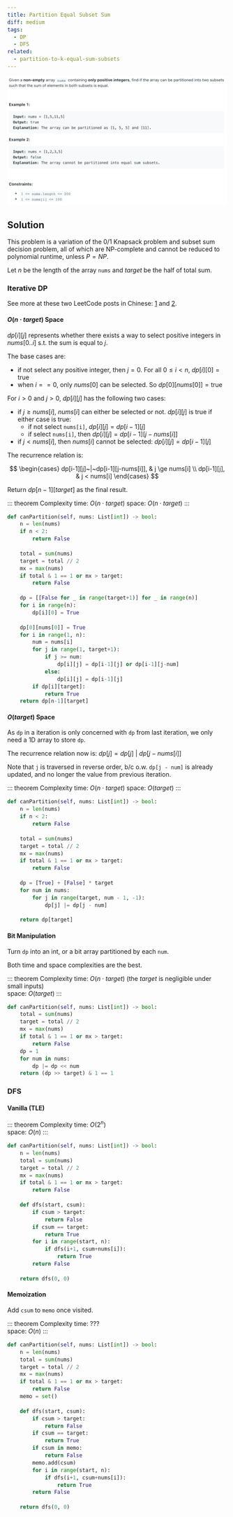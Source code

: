 ```yaml
---
title: Partition Equal Subset Sum
diff: medium
tags:
  - DP
  - DFS
related:
  - partition-to-k-equal-sum-subsets
---
```


<img class="medium-zoom" src="/algo/partition-equal-subset-sum.png" alt="https://leetcode.com/problems/partition-equal-subset-sum">

## Solution

This problem is a variation of the $0/1$ Knapsack problem and subset sum decision problem, all of which are NP-complete and cannot be reduced to polynomial runtime, unless $P = NP$.

Let $n$ be the length of the array `nums` and $target$ be the half of total sum.

### Iterative DP

See more at these two LeetCode posts in Chinese: [1](https://leetcode-cn.com/problems/partition-equal-subset-sum/solution/fen-ge-deng-he-zi-ji-by-leetcode-solution) and [2](https://leetcode-cn.com/problems/partition-equal-subset-sum/solution/0-1-bei-bao-wen-ti-xiang-jie-zhen-dui-ben-ti-de-yo).

#### $O(n \cdot target)$ Space

$dp[i][j]$ represents whether there exists a way to select positive integers in $nums[0..i]$ s.t. the sum is equal to $j$.

The base cases are:

- if not select any positive integer, then $j = 0$. For all $0 \le i < n$, $dp[i][0] = \text{true}$
- when $i == 0$, only $nums[0]$ can be selected. So $dp[0][nums[0]]=\text{true}$

For $i>0$ and $j>0$, $dp[i][j]$ has the following two cases:

- if $j \ge nums[i]$, $nums[i]$ can either be selected or not. $dp[i][j]$ is $\text{true}$ if either case is $\text{true}$:
  - if not select `nums[i]`, $dp[i][j] = dp[i-1][j]$
  - if select `nums[i]`, then $dp[i][j] = dp[i-1][j-nums[i]]$
- if $j < nums[i]$, then $nums[i]$ cannot be selected: $dp[i][j] = dp[i-1][j]$

The recurrence relation is:

$$
\begin{cases}
dp[i-1][j]~|~dp[i-1][j-nums[i]], & j \ge nums[i] \\ dp[i-1][j], & j < nums[i]
\end{cases}
$$

Return $dp[n-1][target]$ as the final result.

::: theorem Complexity
time: $O(n \cdot target)$
space: $O(n \cdot target)$
:::

```py
def canPartition(self, nums: List[int]) -> bool:
    n = len(nums)
    if n < 2:
        return False

    total = sum(nums)
    target = total // 2
    mx = max(nums)
    if total & 1 == 1 or mx > target:
        return False

    dp = [[False for _ in range(target+1)] for _ in range(n)]
    for i in range(n):
        dp[i][0] = True

    dp[0][nums[0]] = True
    for i in range(1, n):
        num = nums[i]
        for j in range(1, target+1):
            if j >= num:
                dp[i][j] = dp[i-1][j] or dp[i-1][j-num]
            else:
                dp[i][j] = dp[i-1][j]
        if dp[i][target]:
            return True
    return dp[n-1][target]
```

#### $O(target)$ Space

As `dp` in a iteration is only concerned with `dp` from last iteration, we only need a 1D array to store `dp`.

The recurrence relation now is:
$dp[j] = dp[j]~|~dp[j - nums[i]]$

Note that `j` is traversed in reverse order, b/c o.w. `dp[j - num]` is already updated, and no longer the value from previous iteration.

::: theorem Complexity
time: $O(n \cdot target)$
space: $O(target)$
:::

```py
def canPartition(self, nums: List[int]) -> bool:
    n = len(nums)
    if n < 2:
        return False

    total = sum(nums)
    target = total // 2
    mx = max(nums)
    if total & 1 == 1 or mx > target:
        return False

    dp = [True] + [False] * target
    for num in nums:
        for j in range(target, num - 1, -1):
            dp[j] |= dp[j - num]

    return dp[target]
```

#### Bit Manipulation

Turn `dp` into an int, or a bit array partitioned by each `num`.

Both time and space complexities are the best.

::: theorem Complexity
time: $O(n \cdot target)$ (the $target$ is negligible under small inputs)  
space: $O(target)$
:::

```py
def canPartition(self, nums: List[int]) -> bool:
    total = sum(nums)
    target = total // 2
    mx = max(nums)
    if total & 1 == 1 or mx > target:
        return False
    dp = 1
    for num in nums:
        dp |= dp << num
    return (dp >> target) & 1 == 1
```

### DFS

#### Vanilla (TLE)

::: theorem Complexity
time: $O(2^n)$  
space: $O(n)$
:::

```py
def canPartition(self, nums: List[int]) -> bool:
    n = len(nums)
    total = sum(nums)
    target = total // 2
    mx = max(nums)
    if total & 1 == 1 or mx > target:
        return False

    def dfs(start, csum):
        if csum > target:
            return False
        if csum == target:
            return True
        for i in range(start, n):
            if dfs(i+1, csum+nums[i]):
                return True
        return False

    return dfs(0, 0)
```

#### Memoization

Add `csum` to `memo` once visited.

::: theorem Complexity
time: ???  
space: $O(n)$
:::

```py
def canPartition(self, nums: List[int]) -> bool:
    n = len(nums)
    total = sum(nums)
    target = total // 2
    mx = max(nums)
    if total & 1 == 1 or mx > target:
        return False
    memo = set()

    def dfs(start, csum):
        if csum > target:
            return False
        if csum == target:
            return True
        if csum in memo:
            return False
        memo.add(csum)
        for i in range(start, n):
            if dfs(i+1, csum+nums[i]):
                return True
        return False

    return dfs(0, 0)
```
